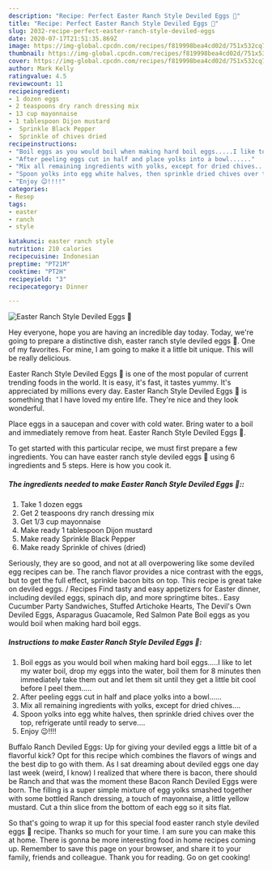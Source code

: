 ```yaml
---
description: "Recipe: Perfect Easter Ranch Style Deviled Eggs 🐣"
title: "Recipe: Perfect Easter Ranch Style Deviled Eggs 🐣"
slug: 2032-recipe-perfect-easter-ranch-style-deviled-eggs
date: 2020-07-17T21:51:35.869Z
image: https://img-global.cpcdn.com/recipes/f819998bea4cd02d/751x532cq70/easter-ranch-style-deviled-eggs-🐣-recipe-main-photo.jpg
thumbnail: https://img-global.cpcdn.com/recipes/f819998bea4cd02d/751x532cq70/easter-ranch-style-deviled-eggs-🐣-recipe-main-photo.jpg
cover: https://img-global.cpcdn.com/recipes/f819998bea4cd02d/751x532cq70/easter-ranch-style-deviled-eggs-🐣-recipe-main-photo.jpg
author: Mark Kelly
ratingvalue: 4.5
reviewcount: 11
recipeingredient:
- 1 dozen eggs
- 2 teaspoons dry ranch dressing mix
- 13 cup mayonnaise
- 1 tablespoon Dijon mustard
-  Sprinkle Black Pepper
-  Sprinkle of chives dried
recipeinstructions:
- "Boil eggs as you would boil when making hard boil eggs.....I like to let my water boil, drop my eggs into the water, boil them for 8 minutes then immediately take them out and let them sit until they get a little bit cool before I peel them....."
- "After peeling eggs cut in half and place yolks into a bowl......"
- "Mix all remaining ingredients with yolks, except for dried chives...."
- "Spoon yolks into egg white halves, then sprinkle dried chives over the top, refrigerate until ready to serve...."
- "Enjoy 😉!!!!"
categories:
- Resep
tags:
- easter
- ranch
- style

katakunci: easter ranch style
nutrition: 210 calories
recipecuisine: Indonesian
preptime: "PT21M"
cooktime: "PT2H"
recipeyield: "3"
recipecategory: Dinner

---
```



![Easter Ranch Style Deviled Eggs 🐣](https://img-global.cpcdn.com/recipes/f819998bea4cd02d/751x532cq70/easter-ranch-style-deviled-eggs-🐣-recipe-main-photo.jpg)

Hey everyone, hope you are having an incredible day today. Today, we're going to prepare a distinctive dish, easter ranch style deviled eggs 🐣. One of my favorites. For mine, I am going to make it a little bit unique. This will be really delicious.

Easter Ranch Style Deviled Eggs 🐣 is one of the most popular of current trending foods in the world. It is easy, it's fast, it tastes yummy. It's appreciated by millions every day. Easter Ranch Style Deviled Eggs 🐣 is something that I have loved my entire life. They're nice and they look wonderful.

Place eggs in a saucepan and cover with cold water. Bring water to a boil and immediately remove from heat. Easter Ranch Style Deviled Eggs 🐣.


To get started with this particular recipe, we must first prepare a few ingredients. You can have easter ranch style deviled eggs 🐣 using 6 ingredients and 5 steps. Here is how you cook it.

##### The ingredients needed to make Easter Ranch Style Deviled Eggs 🐣::

1. Take 1 dozen eggs
1. Get 2 teaspoons dry ranch dressing mix
1. Get 1/3 cup mayonnaise
1. Make ready 1 tablespoon Dijon mustard
1. Make ready  Sprinkle Black Pepper
1. Make ready  Sprinkle of chives (dried)


Seriously, they are so good, and not at all overpowering like some deviled egg recipes can be. The ranch flavor provides a nice contrast with the eggs, but to get the full effect, sprinkle bacon bits on top. This recipe is great take on deviled eggs. / Recipes Find tasty and easy appetizers for Easter dinner, including deviled eggs, spinach dip, and more springtime bites.. Easy Cucumber Party Sandwiches, Stuffed Artichoke Hearts, The Devil&#39;s Own Deviled Eggs, Asparagus Guacamole, Red Salmon Pate Boil eggs as you would boil when making hard boil eggs. 

##### Instructions to make Easter Ranch Style Deviled Eggs 🐣:

1. Boil eggs as you would boil when making hard boil eggs.....I like to let my water boil, drop my eggs into the water, boil them for 8 minutes then immediately take them out and let them sit until they get a little bit cool before I peel them.....
1. After peeling eggs cut in half and place yolks into a bowl......
1. Mix all remaining ingredients with yolks, except for dried chives....
1. Spoon yolks into egg white halves, then sprinkle dried chives over the top, refrigerate until ready to serve....
1. Enjoy 😉!!!!


Buffalo Ranch Deviled Eggs: Up for giving your deviled eggs a little bit of a flavorful kick? Opt for this recipe which combines the flavors of wings and the best dip to go with them. As I sat dreaming about deviled eggs one day last week (weird, I know) I realized that where there is bacon, there should be Ranch and that was the moment these Bacon Ranch Deviled Eggs were born. The filling is a super simple mixture of egg yolks smashed together with some bottled Ranch dressing, a touch of mayonnaise, a little yellow mustard. Cut a thin slice from the bottom of each egg so it sits flat. 

So that's going to wrap it up for this special food easter ranch style deviled eggs 🐣 recipe. Thanks so much for your time. I am sure you can make this at home. There is gonna be more interesting food in home recipes coming up. Remember to save this page on your browser, and share it to your family, friends and colleague. Thank you for reading. Go on get cooking!
